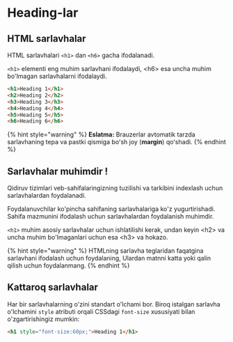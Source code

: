 # Heading-lar

## HTML sarlavhalar

HTML sarlavhalari `<h1>` dan `<h6>` gacha ifodalanadi.

`<h1>` elementi eng muhim sarlavhani ifodalaydi, \<h6> esa uncha muhim bo'lmagan sarlavhalarni ifodalaydi.

```html
<h1>Heading 1</h1>
<h2>Heading 2</h2>
<h3>Heading 3</h3>
<h4>Heading 4</h4>
<h5>Heading 5</h5>
<h6>Heading 6</h6>
```

{% hint style="warning" %}
**Eslatma:** Brauzerlar avtomatik tarzda sarlavhaning tepa va pastki qismiga boʻsh joy (**margin**) qoʻshadi.
{% endhint %}

## Sarlavhalar muhimdir !

Qidiruv tizimlari veb-sahifalaringizning tuzilishi va tarkibini indexlash uchun sarlavhalardan foydalanadi.

Foydalanuvchilar ko'pincha sahifaning sarlavhalariga ko'z yugurtirishadi. Sahifa mazmunini ifodalash uchun sarlavhalardan foydalanish muhimdir.

`<h1>` muhim asosiy sarlavhalar uchun ishlatilishi kerak, undan keyin \<h2> va uncha muhim bo'lmaganlari uchun esa \<h3> va hokazo.

{% hint style="warning" %}
HTMLning sarlavha teglaridan faqatgina sarlavhani ifodalash uchun foydalaning, Ulardan matnni katta yoki qalin qilish uchun foydalanmang.
{% endhint %}

## Kattaroq sarlavhalar

Har bir sarlavhalarning o'zini standart o'lchami bor. Biroq istalgan sarlavha o'lchamini `style` atributi orqali CSSdagi `font-size` xususiyati bilan o'zgartirishingiz mumkin:

```html
<h1 style="font-size:60px;">Heading 1</h1>
```